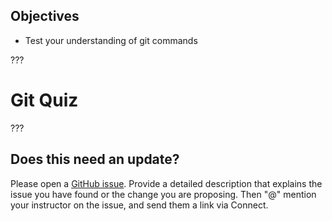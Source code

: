 ## Objectives

- Test your understanding of git commands

???

# Git Quiz




???

## Does this need an update?

Please open a [GitHub issue](https://github.com/powerhome/phrg-advanced-git-quiz/issues). Provide a detailed description that explains the issue you have found or the change you are proposing. Then "@" mention your instructor on the issue, and send them a link via Connect.
